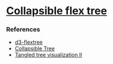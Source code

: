 # [Collapsible flex tree](https://zhenmao.github.io/collapsible-flex-tree/)

### References

- [d3-flextree](https://github.com/Klortho/d3-flextree)
- [Collapsible Tree](https://observablehq.com/@d3/collapsible-tree)
- [Tangled tree visualization II](https://observablehq.com/@nitaku/tangled-tree-visualization-ii)
